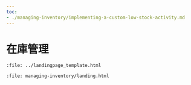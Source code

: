 ```yaml
---
toc:
- ./managing-inventory/implementing-a-custom-low-stock-activity.md
---
```


# 在庫管理

```{raw} html
:file: ../landingpage_template.html
```

```{raw} html
:file: managing-inventory/landing.html
```
